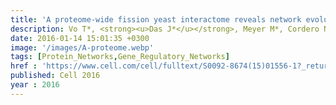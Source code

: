 ```yaml
---
title: 'A proteome-wide fission yeast interactome reveals network evolution principles from yeasts to human'
description: Vo T*, <strong><u>Das J*</u></strong>, Meyer M*, Cordero N, Akturk N, Wei X, Fair B, Degatano A, Fragoza R, Liu L, Matsuyama A, Trickey M, Horibata S, Grimson A, Yamano H, Yoshida M, Roth F, Pleiss J, Xia Y, Yu H
date: 2016-01-14 15:01:35 +0300
image: '/images/A-proteome.webp'
tags: [Protein_Networks,Gene_Regulatory_Networks]
href : 'https://www.cell.com/cell/fulltext/S0092-8674(15)01556-1?_returnURL=https%3A%2F%2Flinkinghub.elsevier.com%2Fretrieve%2Fpii%2FS0092867415015561%3Fshowall%3Dtrue'
published: Cell 2016
year : 2016
---
```

